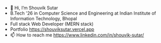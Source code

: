 - 👋 Hi, I’m Shouvik Sutar
- B.Tech '26 in Computer Science and Engineering at Indian Institute of Information Technology, Bhopal 
- Full stack Web Developer (MERN stack)
- Portfolio https://shouviksutar.vercel.app
- 📫 How to reach me https://www.linkedin.com/in/shouvik-sutar/

<!---
Student9876/Student9876 is a ✨ special ✨ repository because its `README.md` (this file) appears on your GitHub profile.
You can click the Preview link to take a look at your changes.
--->
